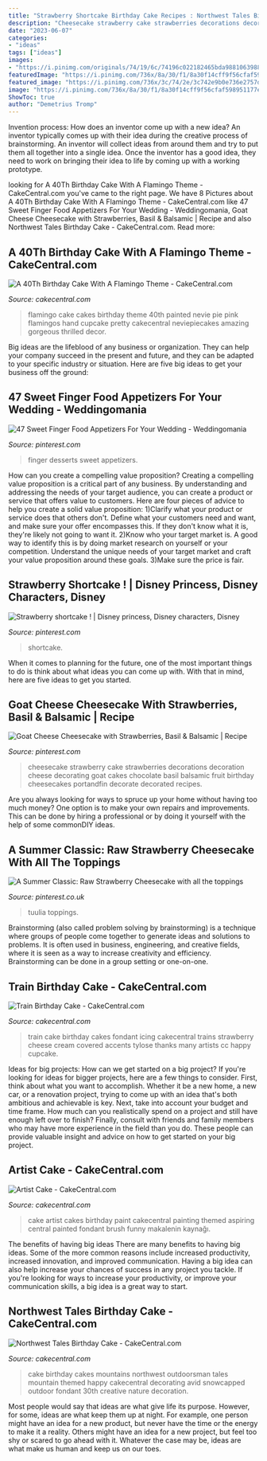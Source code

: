 ```yaml
---
title: "Strawberry Shortcake Birthday Cake Recipes : Northwest Tales Birthday Cake"
description: "Cheesecake strawberry cake strawberries decorations decoration cheese decorating goat cakes chocolate basil balsamic fruit birthday cheesecakes portandfin decorate decorated recipes"
date: "2023-06-07"
categories:
- "ideas"
tags: ["ideas"]
images:
- "https://i.pinimg.com/originals/74/19/6c/74196c022182465bda9881063988a1c3.jpg"
featuredImage: "https://i.pinimg.com/736x/8a/30/f1/8a30f14cff9f56cfaf598951177ef3ef.jpg"
featured_image: "https://i.pinimg.com/736x/3c/74/2e/3c742e9b0e736e2757d3087286d1ff58--strawberry-shortcake-strawberries.jpg"
image: "https://i.pinimg.com/736x/8a/30/f1/8a30f14cff9f56cfaf598951177ef3ef.jpg"
ShowToc: true
author: "Demetrius Tromp"
---
```



Invention process: How does an inventor come up with a new idea?
An inventor typically comes up with their idea during the creative process of brainstorming. An inventor will collect ideas from around them and try to put them all together into a single idea. Once the inventor has a good idea, they need to work on bringing their idea to life by coming up with a working prototype.

	

		
looking for A 40Th Birthday Cake With A Flamingo Theme - CakeCentral.com you've came to the right page. We have 8 Pictures about A 40Th Birthday Cake With A Flamingo Theme - CakeCentral.com like 47 Sweet Finger Food Appetizers For Your Wedding - Weddingomania, Goat Cheese Cheesecake with Strawberries, Basil &amp; Balsamic | Recipe and also Northwest Tales Birthday Cake - CakeCentral.com. Read more:
		
    
## A 40Th Birthday Cake With A Flamingo Theme - CakeCentral.com

<img loading=lazy src="https://cdn001.cakecentral.com/gallery/2015/03/900_884704lAC2_a-40th-birthday-cake-with-a-flamingo-theme.jpg" onerror="this.onerror=null;this.src='https://tse1.mm.bing.net/th?id=OIP.px7ypoxrufYJ96Yi9tNDqwHaMY&amp;pid=15.1';" alt="A 40Th Birthday Cake With A Flamingo Theme - CakeCentral.com">

_Source: cakecentral.com_

>flamingo cake cakes birthday theme 40th painted nevie pie pink flamingos hand cupcake pretty cakecentral neviepiecakes amazing gorgeous thrilled decor. 

	

Big ideas are the lifeblood of any business or organization. They can help your company succeed in the present and future, and they can be adapted to your specific industry or situation. Here are five big ideas to get your business off the ground: 

    
## 47 Sweet Finger Food Appetizers For Your Wedding - Weddingomania

<img loading=lazy src="https://i.pinimg.com/736x/a1/09/85/a10985d92ea03017e921d0416d8f0c34--strawberry-shortcake-party-strawberry-desserts.jpg?b=t" onerror="this.onerror=null;this.src='https://tse3.mm.bing.net/th?id=OIP.7_4SXFnhCgbJX2RriL9m1QHaLH&amp;pid=15.1';" alt="47 Sweet Finger Food Appetizers For Your Wedding - Weddingomania">

_Source: pinterest.com_

>finger desserts sweet appetizers. 

	

How can you create a compelling value proposition?
Creating a compelling value proposition is a critical part of any business. By understanding and addressing the needs of your target audience, you can create a product or service that offers value to customers. Here are four pieces of advice to help you create a solid value proposition:
1)Clarify what your product or service does that others don't. Define what your customers need and want, and make sure your offer encompasses this. If they don't know what it is, they're likely not going to want it.
2)Know who your target market is. A good way to identify this is by doing market research on yourself or your competition. Understand the unique needs of your target market and craft your value proposition around these goals.
3)Make sure the price is fair.

    
## Strawberry Shortcake ! | Disney Princess, Disney Characters, Disney

<img loading=lazy src="https://i.pinimg.com/736x/3c/74/2e/3c742e9b0e736e2757d3087286d1ff58--strawberry-shortcake-strawberries.jpg" onerror="this.onerror=null;this.src='https://tse2.mm.bing.net/th?id=OIP.qB9CPKHqwL_hAQPbIDgVtgHaJ3&amp;pid=15.1';" alt="Strawberry shortcake ! | Disney princess, Disney characters, Disney">

_Source: pinterest.com_

>shortcake. 

	

When it comes to planning for the future, one of the most important things to do is think about what ideas you can come up with. With that in mind, here are five ideas to get you started. 

    
## Goat Cheese Cheesecake With Strawberries, Basil &amp; Balsamic | Recipe

<img loading=lazy src="https://i.pinimg.com/originals/74/19/6c/74196c022182465bda9881063988a1c3.jpg" onerror="this.onerror=null;this.src='https://tse3.mm.bing.net/th?id=OIP.EFJkNHVKKbiqQXakM5_zJgDSEo&amp;pid=15.1';" alt="Goat Cheese Cheesecake with Strawberries, Basil &amp; Balsamic | Recipe">

_Source: pinterest.com_

>cheesecake strawberry cake strawberries decorations decoration cheese decorating goat cakes chocolate basil balsamic fruit birthday cheesecakes portandfin decorate decorated recipes. 

	

Are you always looking for ways to spruce up your home without having too much money? One option is to make your own repairs and improvements. This can be done by hiring a professional or by doing it yourself with the help of some commonDIY ideas.

    
## A Summer Classic: Raw Strawberry Cheesecake With All The Toppings

<img loading=lazy src="https://i.pinimg.com/736x/8a/30/f1/8a30f14cff9f56cfaf598951177ef3ef.jpg" onerror="this.onerror=null;this.src='https://tse1.mm.bing.net/th?id=OIP.1y_rdtKKhoymDAEdo5tK6QHaLH&amp;pid=15.1';" alt="A Summer Classic: Raw Strawberry Cheesecake with all the toppings">

_Source: pinterest.co.uk_

>tuulia toppings. 

	

Brainstorming (also called problem solving by brainstorming) is a technique where groups of people come together to generate ideas and solutions to problems. It is often used in business, engineering, and creative fields, where it is seen as a way to increase creativity and efficiency. Brainstorming can be done in a group setting or one-on-one.

    
## Train Birthday Cake - CakeCentral.com

<img loading=lazy src="https://cdn001.cakecentral.com/gallery/2015/03/900_749933Jkv7_train-birthday-cake.jpg" onerror="this.onerror=null;this.src='https://tse3.mm.bing.net/th?id=OIP.yRNtgBj5Df3IWTUrNMqm0wHaJ4&amp;pid=15.1';" alt="Train Birthday Cake - CakeCentral.com">

_Source: cakecentral.com_

>train cake birthday cakes fondant icing cakecentral trains strawberry cheese cream covered accents tylose thanks many artists cc happy cupcake. 

	

Ideas for big projects: How can we get started on a big project?
If you're looking for ideas for bigger projects, here are a few things to consider. First, think about what you want to accomplish. Whether it be a new home, a new car, or a renovation project, trying to come up with an idea that's both ambitious and achievable is key. Next, take into account your budget and time frame. How much can you realistically spend on a project and still have enough left over to finish? Finally, consult with friends and family members who may have more experience in the field than you do. These people can provide valuable insight and advice on how to get started on your big project.

    
## Artist Cake - CakeCentral.com

<img loading=lazy src="https://cdn001.cakecentral.com/gallery/2015/03/900_8774886Q4D_artist-cake.jpg" onerror="this.onerror=null;this.src='https://tse4.mm.bing.net/th?id=OIP.kheyQ4MZQIQvjwu6GAbJEAHaJ6&amp;pid=15.1';" alt="Artist Cake - CakeCentral.com">

_Source: cakecentral.com_

>cake artist cakes birthday paint cakecentral painting themed aspiring central painted fondant brush funny makalenin kaynağı. 

	

The benefits of having big ideas
There are many benefits to having big ideas. Some of the more common reasons include increased productivity, increased innovation, and improved communication. Having a big idea can also help increase your chances of success in any project you tackle. If you're looking for ways to increase your productivity, or improve your communication skills, a big idea is a great way to start.

    
## Northwest Tales Birthday Cake - CakeCentral.com

<img loading=lazy src="https://cdn001.cakecentral.com/gallery/2015/03/900_84238582vJ_northwest-tales-birthday-cake.jpg" onerror="this.onerror=null;this.src='https://tse4.mm.bing.net/th?id=OIP.-DuWHR0Ji2NH-JKYjOkJ1wHaFj&amp;pid=15.1';" alt="Northwest Tales Birthday Cake - CakeCentral.com">

_Source: cakecentral.com_

>cake birthday cakes mountains northwest outdoorsman tales mountain themed happy cakecentral decorating avid snowcapped outdoor fondant 30th creative nature decoration. 

	

Most people would say that ideas are what give life its purpose. However, for some, ideas are what keep them up at night. For example, one person might have an idea for a new product, but never have the time or the energy to make it a reality. Others might have an idea for a new project, but feel too shy or scared to go ahead with it. Whatever the case may be, ideas are what make us human and keep us on our toes.

